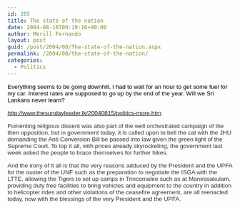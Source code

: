 ```yaml
---
id: 285
title: The state of the nation
date: 2004-08-16T00:19:16+00:00
author: Merill Fernando
layout: post
guid: /post/2004/08/The-state-of-the-nation.aspx
permalink: /2004/08/the-state-of-the-nation/
categories:
  - Politics
---
```



<div class=Section1>

<p class=MsoPlainText><font size=2 color=black face=Arial><span
style='font-size:10.0pt;font-family:Arial;color:windowtext'>Everything seems to
be going downhill, I had to wait for an hour to get some fuel for my car. Interest
rates are supposed to go up by the end of the year. Will we Sri Lankans never
learn?<o:p></o:p></span></font></p>

<p class=MsoPlainText><font size=2 color="#333333" face=Arial><span
style='font-size:10.0pt;font-family:Arial;color:#333333'><a
href="http://www.thesundayleader.lk/20040815/politics-more.htm">http://www.thesundayleader.lk/20040815/politics-more.htm</a><o:p></o:p></span></font></p>

<p class=MsoPlainText><font size=2 color="#333333" face=Arial><span
style='font-size:10.0pt;font-family:Arial;color:#333333'>Fomenting religious
dissent was also part of the well orchestrated campaign of the then opposition,
but in government today, it is called upon to bell the cat with the JHU
demanding the Anti Conversion Bill be passed into law given the green light of
the Supreme Court. To top it all, with prices already skyrocketing, the
government last week asked the people to brace themselves for further hikes.<O:P>
</span></O:P></font><o:p></o:p></p>

<p class=MsoPlainText><font size=2 color="#333333" face=Arial><span
style='font-size:10.0pt;font-family:Arial;color:#333333'>And the irony of it
all is that the very reasons adduced by the President and the UPFA for the
ouster of the UNF such as the preparation to negotiate the ISGA with the LTTE,
allowing the Tigers to set up camps in Trincomalee such as at Manirasakulam,
providing duty free facilities to bring vehicles and equipment to the country
in addition to helicopter rides and other violations of the ceasefire
agreement, are all reenacted today, now with the blessings of the very
President and the UPFA.<O:P> </span></font><o:p></o:p></p>

<p class=MsoNormal><font size=2 face=Arial><span style='font-size:10.0pt;
font-family:Arial'><o:p>&nbsp;</o:p></span></font></p>

</div>

